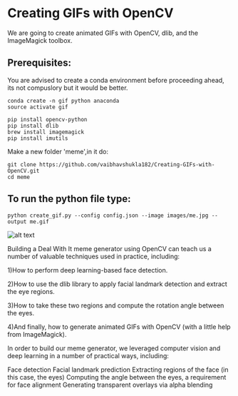 # Creating GIFs with OpenCV

We are going to create animated GIFs with OpenCV, dlib, and the ImageMagick toolbox.

## Prerequisites:

You are advised to create a conda environment before proceeding ahead, its not compuslory but it would be better.

    conda create -n gif python anaconda
    source activate gif
   
    pip install opencv-python
    pip install dlib
    brew install imagemagick
    pip install imutils
    
Make a new folder 'meme',in it do:
    
    git clone https://github.com/vaibhavshukla182/Creating-GIFs-with-OpenCV.git
    cd meme
    
## To run the python file type:
      
    python create_gif.py --config config.json --image images/me.jpg --output me.gif
    
    
![alt text]()

Building a Deal With It meme generator using OpenCV can teach us a number of valuable techniques used in practice, including:

1)How to perform deep learning-based face detection.

2)How to use the dlib library to apply facial landmark detection and extract the eye regions.

3)How to take these two regions and compute the rotation angle between the eyes.

4)And finally, how to generate animated GIFs with OpenCV (with a little help from ImageMagick).


In order to build our meme generator, we leveraged computer vision and deep learning in a number of practical ways, including:

Face detection
Facial landmark prediction
Extracting regions of the face (in this case, the eyes)
Computing the angle between the eyes, a requirement for face alignment
Generating transparent overlays via alpha blending

